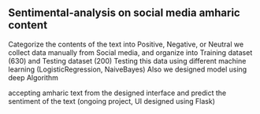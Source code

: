 ## Sentimental-analysis  on social media  amharic content
Categorize the contents of the text into Positive, Negative, or Neutral 
we collect data manually from Social media, and organize into Training dataset (630) and Testing dataset (200) 
Testing this data using different machine learning (LogisticRegression, NaiveBayes) Also we designed model using deep Algorithm

accepting amharic text from the designed interface and predict the sentiment of the text (ongoing project, UI designed using Flask)
